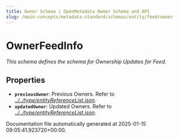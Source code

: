 ```yaml
---
title: Owner Schema | OpenMetadata Owner Schema and API
slug: /main-concepts/metadata-standard/schemas/entity/feed/owner
---
```


# OwnerFeedInfo

*This schema defines the schema for Ownership Updates for Feed.*

## Properties

- **`previousOwner`**: Previous Owners. Refer to *[../../type/entityReferenceList.json](#/../type/entityReferenceList.json)*.
- **`updatedOwner`**: Updated Owners. Refer to *[../../type/entityReferenceList.json](#/../type/entityReferenceList.json)*.


Documentation file automatically generated at 2025-01-15 09:05:41.923720+00:00.
